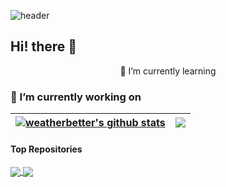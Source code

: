 ![header](https://capsule-render.vercel.app/api?type=waving&color=gradient&height=300&section=header&text=weather%20better&fontSize=90&animation=fadeIn&fontAlignY=38&desc=Every%20cloud%20has%20a%20silver%20lining&descAlignY=51&descAlign=62)

## Hi! there 👋
<p align='center'>
  🌱 I’m currently learning
</p>
<p align='center'>
	</img src="https://img.shields.io/badge/Python-3776AB?style=flat&logo=Python&logoColor=white"/>
	</img src="https://img.shields.io/badge/Java-CC0000?style=flat&logoColor=white"/>
</p>
  <p align='center'>
</img src="https://img.shields.io/badge/ApacheSpark-E25A1C?style=flat&logo=ApacheSpark&logoColor=white"/>
</img src="https://img.shields.io/badge/ApacheKafka-231F20?style=flat&logo=ApacheKafka&logoColor=white"/>
</img src="https://img.shields.io/badge/ElasticStack-005571?style=flat&logo=ElasticStack&logoColor=white"/>
</img src="https://img.shields.io/badge/ApacheAirflow-017CEE?style=flat&logo=ApacheAirflow&logoColor=white"/>
</img src="https://img.shields.io/badge/ApacheHadoop-66CCFF?style=flat&logo=ApacheHadoop&logoColor=white"/>
</img src="https://img.shields.io/badge/MySQL-4479A1?style=flat&logo=MySQL&logoColor=white"/>
</img src="https://img.shields.io/badge/MongoDB-47A248?style=flat&logo=MongoDB&logoColor=white"/>
</p>
 <p align='center'>
</img src="https://img.shields.io/badge/Docker-2496ED?style=flat&logo=Docker&logoColor=white"/>
</img src="https://img.shields.io/badge/Kubernetes-326CE5?style=flat&logo=Kubernetes&logoColor=white"/>
</img src="https://img.shields.io/badge/Jenkins-D24939?style=flat&logo=Jenkins&logoColor=white"/>
</p>
 <p align='center'>
 </img src="https://img.shields.io/badge/Django-092E20?style=flat&logo=Django&logoColor=white"/>
</img src="https://img.shields.io/badge/Spring-6DB33F?style=flat&logo=Spring&logoColor=white"/>
 </p>

### 🔭 I’m currently working on
| <a href="https://github.com/weatherbetter/github-readme-stats"><img align="center" src="https://github-readme-stats.vercel.app/api?username=weatherbetter&show_icons=true&include_all_commits=true&theme=buefy&hide=stars,contribs&count_private=true&hide_border=true" alt="weatherbetter's github stats" /></a> | <a href="https://github.com/weatherbetter/github-readme-stats"><img align="center" src="https://github-readme-stats.vercel.app/api/top-langs/?username=weatherbetter&layout=compact&theme=buefy&hide_border=true" /></a> |
| ------------- | ------------- |

#### Top Repositories


<a href="https://github.com/weatherbetter/HDFS-Java-API">
  <img align="center" src="https://github-readme-stats.vercel.app/api/pin/?username=weatherbetter&repo=HDFS-Java-API&theme=buefy" />
</a>
<a href="https://github.com/weatherbetter/HDFS-Java-API">
  <img align="center" src="https://github-readme-stats.vercel.app/api/pin/?username=weatherbetter&repo=HDFS-Java-API&theme=buefy" />
</a>



